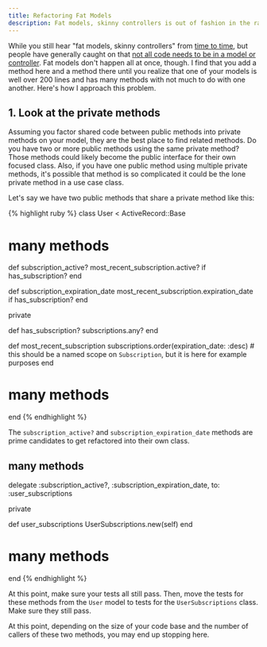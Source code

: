 ```yaml
---
title: Refactoring Fat Models
description: Fat models, skinny controllers is out of fashion in the rails world in favor of many smaller use case classes, but fat models don't happen all at once. Peter shows how to trim the fat out of your models step by step.
---
```


While you still hear "fat models, skinny controllers" from [time to time](https://www.sitepoint.com/10-ruby-on-rails-best-practices/), but people have generally caught on that [not all code needs to be in a model or controller](http://blog.joncairns.com/2013/04/fat-model-skinny-controller-is-a-load-of-rubbish/). Fat models don't happen all at once, though. I find that you add a method here and a method there until you realize that one of your models is well over 200 lines and has many methods with not much to do with one another. Here's how I approach this problem.

<h2 class="lead">1. Look at the private methods</h2>

Assuming you factor shared code between public methods into private methods on your model, they are the best place to find related methods. Do you have two or more public methods using the same private method? Those methods could likely become the public interface for their own focused class. Also, if you have one public method using multiple private methods, it's possible that method is so complicated it could be the lone private method in a use case class.

Let's say we have two public methods that share a private method like this:

{% highlight ruby %}
class User < ActiveRecord::Base
  # many methods
  def subscription_active?
    most_recent_subscription.active? if has_subscription?
  end

  def subscription_expiration_date
    most_recent_subscription.expiration_date if has_subscription?
  end

  private

  def has_subscription?
    subscriptions.any?
  end

  def most_recent_subscription
    subscriptions.order(expiration_date: :desc) # this should be a named scope on `Subscription`, but it is here for example purposes
  end

  # many methods
end
{% endhighlight %}

The `subscription_active?` and `subscription_expiration_date` methods are prime candidates to get refactored into their own class.

<h2 class="lead>2. Create a new class and call it from the old one</h2>

In this example I would make a new class like so:

{% highlight ruby %}
class UserSubscriptions
  delegate :subscriptions, to: :@user

  def initialize(user)
    @user = user
  end

  def subscription_active?
    most_recent_subscription.active? if has_subscription?
  end

  def subscription_expiration_date
    most_recent_subscription.expiration_date if has_subscription?
  end

  private

  def has_subscription?
    subscriptions.any?
  end

  def most_recent_subscription
    subscriptions.order(expiration_date: :desc)
  end
end
{% endhighlight %}

Then I would make the `User` model look like this:

{% highlight ruby %}
class User < ActiveRecord::Base
  # many methods

  delegate :subscription_active?, :subscription_expiration_date, to: :user_subscriptions

  private

  def user_subscriptions
    UserSubscriptions.new(self)
  end

  # many methods
end
{% endhighlight %}

At this point, make sure your tests all still pass. Then, move the tests for these methods from the `User` model to tests for the `UserSubscriptions` class. Make sure they still pass.

At this point, depending on the size of your code base and the number of callers of these two methods, you may end up stopping here.
